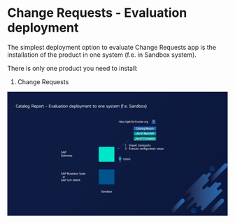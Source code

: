 # Change Requests - Evaluation deployment

The simplest deployment option to evaluate Change Requests app is the installation of the product in one system (f.e. in Sandbox system).

There is only one product you need to install:

1. Change Requests

[![](res/eval-dep.png)](res/eval-dep.png)